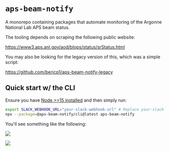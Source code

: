 # `aps-beam-notify`

A monorepo containing packages that automate monitoring of the Argonne National Lab
APS beam status.

The tooling depends on scraping the following public website:

https://www3.aps.anl.gov/aod/blops/status/srStatus.html

You may also be looking for the legacy version of this, which was a simple script:

https://github.com/bericp1/aps-beam-notify-legacy

## Quick start w/ the CLI

Ensure you have [Node >=15 installed](https://nodejs.org/en/download/) and then simply run:

```bash
export SLACK_WEBHOOK_URL="your-slack-webhook-url" # Replace your-slack-webhook-url appropriately
npx --package=@aps-beam-notify/cli@latest aps-beam-notify
```

You'll see something like the following:

![](https://d.pr/i/rOKGTu.png)

![](https://d.pr/i/2eUVJk.png)
